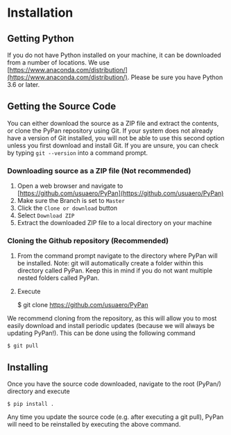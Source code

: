 # Installation

## Getting Python

If you do not have Python installed on your machine, it can be downloaded from a number of locations. We use [https://www.anaconda.com/distribution/](https://www.anaconda.com/distribution/). Please be sure you have Python 3.6 or later.

## Getting the Source Code

You can either download the source as a ZIP file and extract the contents, or clone the PyPan repository using Git. If your system does not already have a version of Git installed, you will not be able to use this second option unless you first download and install Git. If you are unsure, you can check by typing `git --version` into a command prompt.

### Downloading source as a ZIP file (Not recommended)

1. Open a web browser and navigate to [https://github.com/usuaero/PyPan](https://github.com/usuaero/PyPan)
2. Make sure the Branch is set to `Master`
3. Click the `Clone or download` button
4. Select `Download ZIP`
5. Extract the downloaded ZIP file to a local directory on your machine

### Cloning the Github repository (Recommended)

1. From the command prompt navigate to the directory where PyPan will be installed. Note: git will automatically create a folder within this directory called PyPan. Keep this in mind if you do not want multiple nested folders called PyPan.
2. Execute

    $ git clone https://github.com/usuaero/PyPan

We recommend cloning from the repository, as this will allow you to most easily download and install periodic updates (because we will always be updating PyPan!). This can be done using the following command

    $ git pull

## Installing

Once you have the source code downloaded, navigate to the root (PyPan/) directory and execute

    $ pip install .

Any time you update the source code (e.g. after executing a git pull), PyPan will need to be reinstalled by executing the above command.